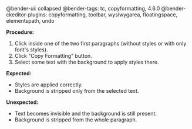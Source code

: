 @bender-ui: collapsed
@bender-tags: tc, copyformatting, 4.6.0
@bender-ckeditor-plugins: copyformatting, toolbar, wysiwygarea, floatingspace, elementspath, undo

**Procedure:**

1. Click inside one of the two first paragraphs (without styles or with only font's styles).
2. Click "Copy Formatting" button.
3. Select some text with the background to apply styles there.

**Expected:**

* Styles are applied correctly.
* Background is stripped only from the selected text.

**Unexpected:**

* Text becomes invisible and the background is still present.
* Background is stripped from the whole paragraph.
